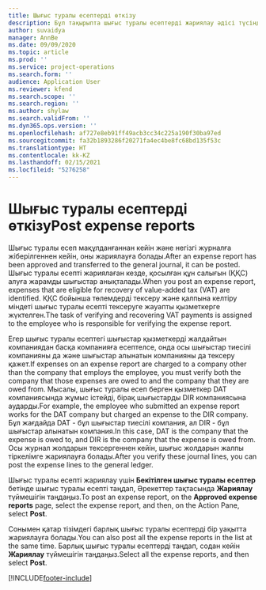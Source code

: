 ```yaml
---
title: Шығыс туралы есептерді өткізу
description: Бұл тақырыпта шығыс туралы есептерді жариялау әдісі түсіндірілген.
author: suvaidya
manager: AnnBe
ms.date: 09/09/2020
ms.topic: article
ms.prod: ''
ms.service: project-operations
ms.search.form: ''
audience: Application User
ms.reviewer: kfend
ms.search.scope: ''
ms.search.region: ''
ms.author: shylaw
ms.search.validFrom: ''
ms.dyn365.ops.version: ''
ms.openlocfilehash: af727e8eb91ff49acb3cc34c225a190f30ba97ed
ms.sourcegitcommit: fa32b1893286f20271fa4ec4be8fc68bd135f53c
ms.translationtype: HT
ms.contentlocale: kk-KZ
ms.lasthandoff: 02/15/2021
ms.locfileid: "5276258"
---
```

# <a name="post-expense-reports"></a><span data-ttu-id="d76c1-103">Шығыс туралы есептерді өткізу</span><span class="sxs-lookup"><span data-stu-id="d76c1-103">Post expense reports</span></span>

<span data-ttu-id="d76c1-104">Шығыс туралы есеп мақұлданғаннан кейін және негізгі журналға жіберілгеннен кейін, оны жариялауға болады.</span><span class="sxs-lookup"><span data-stu-id="d76c1-104">After an expense report has been approved and transferred to the general journal, it can be posted.</span></span> <span data-ttu-id="d76c1-105">Шығыс туралы есепті жариялаған кезде, қосылған құн салығын (ҚҚС) алуға жарамды шығыстар анықталады.</span><span class="sxs-lookup"><span data-stu-id="d76c1-105">When you post an expense report, expenses that are eligible for recovery of value-added tax (VAT) are identified.</span></span> <span data-ttu-id="d76c1-106">ҚҚС бойынша төлемдерді тексеру және қалпына келтіру міндеті шығыс туралы есепті тексеруге жауапты қызметкерге жүктелген.</span><span class="sxs-lookup"><span data-stu-id="d76c1-106">The task of verifying and recovering VAT payments is assigned to the employee who is responsible for verifying the expense report.</span></span>

<span data-ttu-id="d76c1-107">Егер шығыс туралы есептегі шығыстар қызметкерді жалдайтын компаниядан басқа компанияға есептелсе, онда осы шығыстар тиесілі компанияны да және шығыстар алынатын компанияны да тексеру қажет.</span><span class="sxs-lookup"><span data-stu-id="d76c1-107">If expenses on an expense report are charged to a company other than the company that employs the employee, you must verify both the company that those expenses are owed to and the company that they are owed from.</span></span> <span data-ttu-id="d76c1-108">Мысалы, шығыс туралы есеп берген қызметкер DAT компаниясында жұмыс істейді, бірақ шығыстарды DIR компаниясына аударды.</span><span class="sxs-lookup"><span data-stu-id="d76c1-108">For example, the employee who submitted an expense report works for the DAT company but charged an expense to the DIR company.</span></span> <span data-ttu-id="d76c1-109">Бұл жағдайда DAT - бұл шығыстар тиесілі компания, ал DIR - бұл шығыстар алынатын компания.</span><span class="sxs-lookup"><span data-stu-id="d76c1-109">In this case, DAT is the company that the expense is owed to, and DIR is the company that the expense is owed from.</span></span> <span data-ttu-id="d76c1-110">Осы журнал жолдарын тексергеннен кейін, шығыс жолдарын жалпы тіркелімге жариялауға болады.</span><span class="sxs-lookup"><span data-stu-id="d76c1-110">After you verify these journal lines, you can post the expense lines to the general ledger.</span></span>

<span data-ttu-id="d76c1-111">Шығыс туралы есепті жариялау үшін **Бекітілген шығыс туралы есептер** бетінде шығыс туралы есепті таңдап, Әрекеттер тақтасында **Жариялау** түймешігін таңдаңыз.</span><span class="sxs-lookup"><span data-stu-id="d76c1-111">To post an expense report, on the **Approved expense reports** page, select the expense report, and then, on the Action Pane, select **Post**.</span></span>

<span data-ttu-id="d76c1-112">Сонымен қатар тізімдегі барлық шығыс туралы есептерді бір уақытта жариялауға болады.</span><span class="sxs-lookup"><span data-stu-id="d76c1-112">You can also post all the expense reports in the list at the same time.</span></span> <span data-ttu-id="d76c1-113">Барлық шығыс туралы есептерді таңдап, содан кейін **Жариялау** түймешігін таңдаңыз.</span><span class="sxs-lookup"><span data-stu-id="d76c1-113">Select all the expense reports, and then select **Post**.</span></span>


[!INCLUDE[footer-include](../includes/footer-banner.md)]